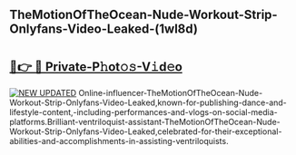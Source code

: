 ## TheMotionOfTheOcean-Nude-Workout-Strip-Onlyfans-Video-Leaked-(1wl8d)


# <h2><a href="https://mediaupload.pro?-19M">🔗👉 🔴 Private-P𝚑ot𝚘𝚜-V𝚒d𝚎o</a></h2>

[![NEW UPDATED](https://i.imgur.com/0qMVB7G.gif)](https://mediaupload.pro?-19M)
Online-influencer-TheMotionOfTheOcean-Nude-Workout-Strip-Onlyfans-Video-Leaked,known-for-publishing-dance-and-lifestyle-content,-including-performances-and-vlogs-on-social-media-platforms.Brilliant-ventriloquist-assistant-TheMotionOfTheOcean-Nude-Workout-Strip-Onlyfans-Video-Leaked,celebrated-for-their-exceptional-abilities-and-accomplishments-in-assisting-ventriloquists.  